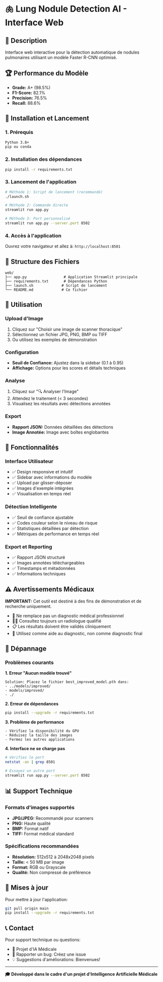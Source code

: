 # 🫁 Lung Nodule Detection AI - Interface Web

## 🎯 Description
Interface web interactive pour la détection automatique de nodules pulmonaires utilisant un modèle Faster R-CNN optimisé.

## 🏆 Performance du Modèle
- **Grade:** A+ (98.5%)
- **F1-Score:** 82.1%
- **Precision:** 76.5%
- **Recall:** 88.6%

## 🚀 Installation et Lancement

### 1. Prérequis
```bash
Python 3.8+
pip ou conda
```

### 2. Installation des dépendances
```bash
pip install -r requirements.txt
```

### 3. Lancement de l'application
```bash
# Méthode 1: Script de lancement (recommandé)
./launch.sh

# Méthode 2: Commande directe
streamlit run app.py

# Méthode 3: Port personnalisé
streamlit run app.py --server.port 8502
```

### 4. Accès à l'application
Ouvrez votre navigateur et allez à: `http://localhost:8501`

## 📁 Structure des Fichiers
```
web/
├── app.py                 # Application Streamlit principale
├── requirements.txt       # Dépendances Python
├── launch.sh             # Script de lancement
└── README.md             # Ce fichier
```

## 🔧 Utilisation

### Upload d'Image
1. Cliquez sur "Choisir une image de scanner thoracique"
2. Sélectionnez un fichier JPG, PNG, BMP ou TIFF
3. Ou utilisez les exemples de démonstration

### Configuration
- **Seuil de Confiance:** Ajustez dans la sidebar (0.1 à 0.95)
- **Affichage:** Options pour les scores et détails techniques

### Analyse
1. Cliquez sur "🔍 Analyser l'Image"
2. Attendez le traitement (< 3 secondes)
3. Visualisez les résultats avec détections annotées

### Export
- **Rapport JSON:** Données détaillées des détections
- **Image Annotée:** Image avec boîtes englobantes

## 🎯 Fonctionnalités

### Interface Utilisateur
- ✅ Design responsive et intuitif
- ✅ Sidebar avec informations du modèle
- ✅ Upload par glisser-déposer
- ✅ Images d'exemple intégrées
- ✅ Visualisation en temps réel

### Détection Intelligente
- ✅ Seuil de confiance ajustable
- ✅ Codes couleur selon le niveau de risque
- ✅ Statistiques détaillées par détection
- ✅ Métriques de performance en temps réel

### Export et Reporting
- ✅ Rapport JSON structuré
- ✅ Images annotées téléchargeables
- ✅ Timestamps et métadonnées
- ✅ Informations techniques

## ⚠️ Avertissements Médicaux

**IMPORTANT:** Cet outil est destiné à des fins de démonstration et de recherche uniquement.

- 🏥 Ne remplace pas un diagnostic médical professionnel
- 👨‍⚕️ Consultez toujours un radiologue qualifié
- 📋 Les résultats doivent être validés cliniquement
- 🔬 Utilisez comme aide au diagnostic, non comme diagnostic final

## 🐛 Dépannage

### Problèmes courants

**1. Erreur "Aucun modèle trouvé"**
```
Solution: Placez le fichier best_improved_model.pth dans:
- ../models/improved/
- models/improved/
- ./
```

**2. Erreur de dépendances**
```bash
pip install --upgrade -r requirements.txt
```

**3. Problème de performance**
```
- Vérifiez la disponibilité du GPU
- Réduisez la taille des images
- Fermez les autres applications
```

**4. Interface ne se charge pas**
```bash
# Vérifiez le port
netstat -an | grep 8501

# Essayez un autre port
streamlit run app.py --server.port 8502
```

## 📊 Support Technique

### Formats d'images supportés
- **JPG/JPEG:** Recommandé pour scanners
- **PNG:** Haute qualité
- **BMP:** Format natif
- **TIFF:** Format médical standard

### Spécifications recommandées
- **Résolution:** 512x512 à 2048x2048 pixels
- **Taille:** < 50 MB par image
- **Format:** RGB ou Grayscale
- **Qualité:** Non compressé de préférence

## 🔄 Mises à jour

Pour mettre à jour l'application:
```bash
git pull origin main
pip install --upgrade -r requirements.txt
```

## 📞 Contact

Pour support technique ou questions:
- 📧 Projet d'IA Médicale
- 🐛 Rapporter un bug: Créez une issue
- 💡 Suggestions d'améliorations: Bienvenues!

---

**🎓 Développé dans le cadre d'un projet d'Intelligence Artificielle Médicale**
